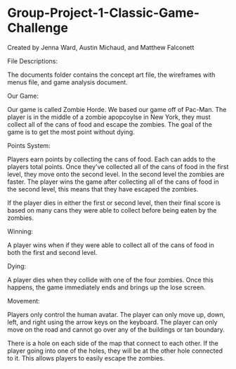 # Group-Project-1-Classic-Game-Challenge

Created by Jenna Ward, Austin Michaud, and Matthew Falconett

File Descriptions:

The documents folder contains the concept art file, the wireframes with menus file, and game analysis document. 

Our Game:

Our game is called Zombie Horde. We based our game off of Pac-Man. The player is in the middle of a zombie apopcoylse in New York, they must collect all of the cans of food and escape the zombies. The goal of the game is to get the most point without dying.

Points System:

Players earn points by collecting the cans of food. Each can adds to the players total points. Once they've collected all of the cans of food in the first level, they move onto the second level. In the second level the zombies are faster. The player wins the game after collecting all of the cans of food in the second level, this means that they have escaped the zombies.

If the player dies in either the first or second level, then their final score is based on many cans they were able to collect before being eaten by the zombies.

Winning:

A player wins when if they were able to collect all of the cans of food in both the first and second level.

Dying:

A player dies when they collide with one of the four zombies. Once this happens, the game immediately ends and brings up the lose screen.

Movement:

Players only control the human avatar. The player can only move up, down, left, and right using the arrow keys on the keyboard. The player can only move on the road and cannot go over any of the buildings or tan boundary.

There is a hole on each side of the map that connect to each other. If the player going into one of the holes, they will be at the other hole connected to it. This allows players to easily escape the zombies.
